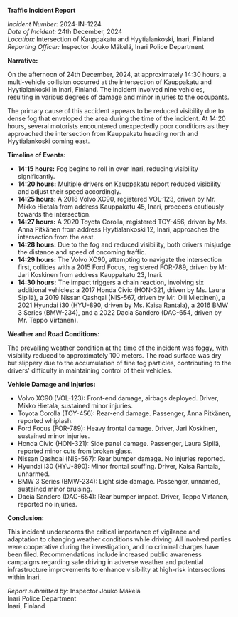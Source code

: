 **Traffic Incident Report**

*Incident Number:* 2024-IN-1224  
*Date of Incident:* 24th December, 2024  
*Location:* Intersection of Kauppakatu and Hyytialankoski, Inari, Finland  
*Reporting Officer:* Inspector Jouko Mäkelä, Inari Police Department  

**Narrative:**

On the afternoon of 24th December, 2024, at approximately 14:30 hours, a multi-vehicle collision occurred at the intersection of Kauppakatu and Hyytialankoski in Inari, Finland. The incident involved nine vehicles, resulting in various degrees of damage and minor injuries to the occupants.

The primary cause of this accident appears to be reduced visibility due to dense fog that enveloped the area during the time of the incident. At 14:20 hours, several motorists encountered unexpectedly poor conditions as they approached the intersection from Kauppakatu heading north and Hyytialankoski coming east.

**Timeline of Events:**

- **14:15 hours:** Fog begins to roll in over Inari, reducing visibility significantly.
- **14:20 hours:** Multiple drivers on Kauppakatu report reduced visibility and adjust their speed accordingly.
- **14:25 hours:** A 2018 Volvo XC90, registered VOL-123, driven by Mr. Mikko Hietala from address Kauppakatu 45, Inari, proceeds cautiously towards the intersection.
- **14:27 hours:** A 2020 Toyota Corolla, registered TOY-456, driven by Ms. Anna Pitkänen from address Hyytialankoski 12, Inari, approaches the intersection from the east.
- **14:28 hours:** Due to the fog and reduced visibility, both drivers misjudge the distance and speed of oncoming traffic.
- **14:29 hours:** The Volvo XC90, attempting to navigate the intersection first, collides with a 2015 Ford Focus, registered FOR-789, driven by Mr. Jari Koskinen from address Kauppakatu 23, Inari.
- **14:30 hours:** The impact triggers a chain reaction, involving six additional vehicles: a 2017 Honda Civic (HON-321, driven by Ms. Laura Sipilä), a 2019 Nissan Qashqai (NIS-567, driven by Mr. Olli Miettinen), a 2021 Hyundai i30 (HYU-890, driven by Ms. Kaisa Rantala), a 2016 BMW 3 Series (BMW-234), and a 2022 Dacia Sandero (DAC-654, driven by Mr. Teppo Virtanen).

**Weather and Road Conditions:**

The prevailing weather condition at the time of the incident was foggy, with visibility reduced to approximately 100 meters. The road surface was dry but slippery due to the accumulation of fine fog particles, contributing to the drivers' difficulty in maintaining control of their vehicles.

**Vehicle Damage and Injuries:**

- Volvo XC90 (VOL-123): Front-end damage, airbags deployed. Driver, Mikko Hietala, sustained minor injuries.
- Toyota Corolla (TOY-456): Rear-end damage. Passenger, Anna Pitkänen, reported whiplash.
- Ford Focus (FOR-789): Heavy frontal damage. Driver, Jari Koskinen, sustained minor injuries.
- Honda Civic (HON-321): Side panel damage. Passenger, Laura Sipilä, reported minor cuts from broken glass.
- Nissan Qashqai (NIS-567): Rear bumper damage. No injuries reported.
- Hyundai i30 (HYU-890): Minor frontal scuffing. Driver, Kaisa Rantala, unharmed.
- BMW 3 Series (BMW-234): Light side damage. Passenger, unnamed, sustained minor bruising.
- Dacia Sandero (DAC-654): Rear bumper impact. Driver, Teppo Virtanen, reported no injuries.

**Conclusion:**

This incident underscores the critical importance of vigilance and adaptation to changing weather conditions while driving. All involved parties were cooperative during the investigation, and no criminal charges have been filed. Recommendations include increased public awareness campaigns regarding safe driving in adverse weather and potential infrastructure improvements to enhance visibility at high-risk intersections within Inari.

*Report submitted by:* Inspector Jouko Mäkelä  
Inari Police Department  
Inari, Finland